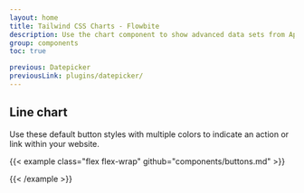 ```yaml
---
layout: home
title: Tailwind CSS Charts - Flowbite
description: Use the chart component to show advanced data sets from ApexCharts styled using the utility classes from Tailwind CSS and Flowbite including bar charts, pie charts, line charts, and more
group: components
toc: true

previous: Datepicker
previousLink: plugins/datepicker/
---
```


## Line chart

Use these default button styles with multiple colors to indicate an action or link within your website.

{{< example class="flex flex-wrap" github="components/buttons.md" >}}
<div id="main-chart" class="w-full"></div>
{{< /example >}}
